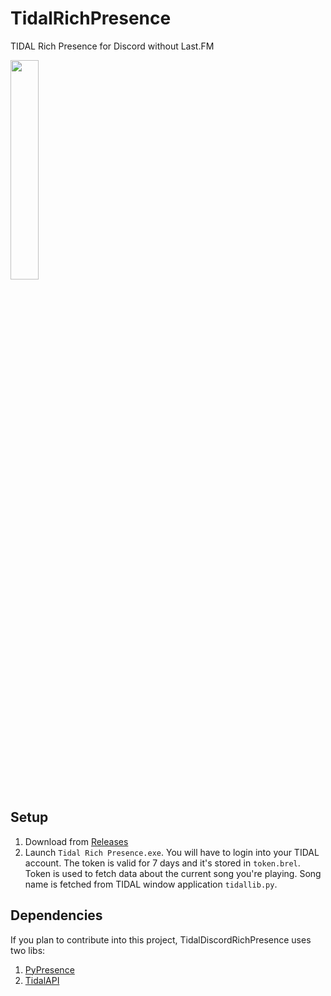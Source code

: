 # TidalRichPresence
 TIDAL Rich Presence for Discord without Last.FM

<img src="https://i.imgur.com/5hRCJEk.png" width=30%>

## Setup
1. Download from [Releases](https://github.com/Santoryo/TidalDiscordRichPresence/releases)
2. Launch `Tidal Rich Presence.exe`. You will have to login into your TIDAL account. The token is valid for 7 days and it's stored in `token.brel`. Token is used to fetch data about the current song you're playing. Song name is fetched from TIDAL window application `tidallib.py`.

## Dependencies

If you plan to contribute into this project, TidalDiscordRichPresence uses two libs:
1. [PyPresence](https://github.com/qwertyquerty/pypresence/)
2. [TidalAPI](https://pypi.org/project/tidalapi/)
